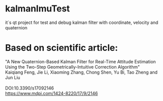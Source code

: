 # kalmanImuTest
it`s qt project for test and debug kalman filter with coordinate, velocity and quaternion

# Based on scientific article: 
"A New Quaternion-Based Kalman Filter for Real-Time Attitude Estimation Using the Two-Step
Geometrically-Intuitive Correction Algorithm"
<br>
Kaiqiang Feng, Jie Li, Xiaoming Zhang, Chong Shen, Yu Bi, Tao Zheng and Jun Liu
<br>
<br>
DOI:10.3390/s17092146
<br>
https://www.mdpi.com/1424-8220/17/9/2146
